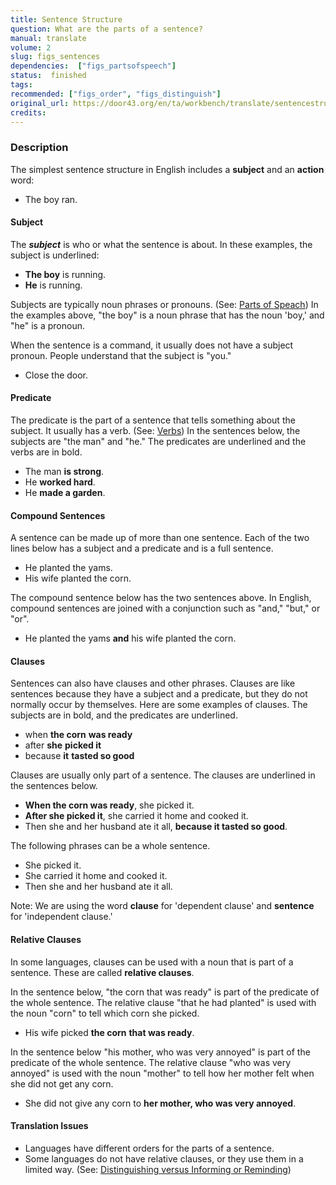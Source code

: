 ```yaml
---
title: Sentence Structure
question: What are the parts of a sentence?
manual: translate
volume: 2
slug: figs_sentences
dependencies:  ["figs_partsofspeech"]
status:  finished
tags: 
recommended: ["figs_order", "figs_distinguish"]
original_url: https://door43.org/en/ta/workbench/translate/sentencestructure
credits: 
---
```



### Description 

The simplest sentence structure in English includes a  **subject** and an **action** word: 

  * The boy ran.

#### Subject 

The ***subject*** is who or what the sentence is about. In these examples, the subject is underlined: 

* __The boy__  is running.
* __He__ is running.

Subjects are typically noun phrases or pronouns. (See: [Parts of Speach](figs_partsofspeech.md)) In the examples above, "the boy" is a noun phrase that has the noun 'boy,' and "he" is a pronoun.

When the sentence is a command, it usually does not have a subject pronoun. People understand that the subject is "you."

* Close the door.

#### Predicate 

The predicate is the part of a sentence that tells something about the subject. It usually has a verb. (See: [Verbs](figs_verbs.md))  In the sentences below, the subjects are "the man" and "he." The predicates are underlined and the verbs are in bold.

  * The man __**is** strong__.
  * He __**worked** hard__.
  * He __**made** a garden__.

#### Compound Sentences 

A sentence can be made up of more than one sentence. Each of the two lines below has a subject and a predicate and is a full sentence.

  * He planted the yams.
  * His wife planted the corn.

The compound sentence below has the two sentences above. In English, compound sentences are joined with a conjunction such as "and," "but," or "or".

  * He planted the yams __and__ his wife planted the corn.

#### Clauses 

Sentences can also have clauses and other phrases. Clauses are like sentences because they have a subject and a predicate, but they do not normally occur by themselves. Here are some examples of clauses. The subjects are in bold, and the predicates are underlined.

  * when **the corn** __was ready__
  * after **she** __picked it__
  * because **it** __tasted so good__

Clauses are usually only part of a sentence. The clauses are underlined in the sentences below.

  * __When the corn was ready__, she picked it.
  * __After she picked it__, she carried it home and cooked it.
  * Then she and her husband ate it all, __because it tasted so good__.

The following phrases can be a whole sentence.

  * She picked it.
  * She carried it home and cooked it.
  * Then she and her husband ate it all.

Note: We are using the word **clause** for 'dependent clause' and **sentence** for 'independent clause.' 

#### Relative Clauses 

In some languages, clauses can be used with a noun that is part of a sentence. These are called **relative clauses**.

In the sentence below, "the corn that was ready" is part of the predicate of the whole sentence. The relative clause "that he had planted" is used with the noun "corn" to tell which corn she picked.

  * His wife picked **the corn** __that was ready__.

In the sentence below "his mother, who was very annoyed" is part of the predicate of the whole sentence. The relative clause "who was very annoyed" is used with the noun "mother" to tell how her mother felt when she did not get any corn.

  * She did not give any corn to **her mother, __who was very annoyed__**.

#### Translation Issues 

  * Languages have different orders for the parts of a sentence. 
  * Some languages do not have relative clauses, or they use them in a limited way. (See:  [Distinguishing versus Informing or Reminding](figs_distinguish.md))




